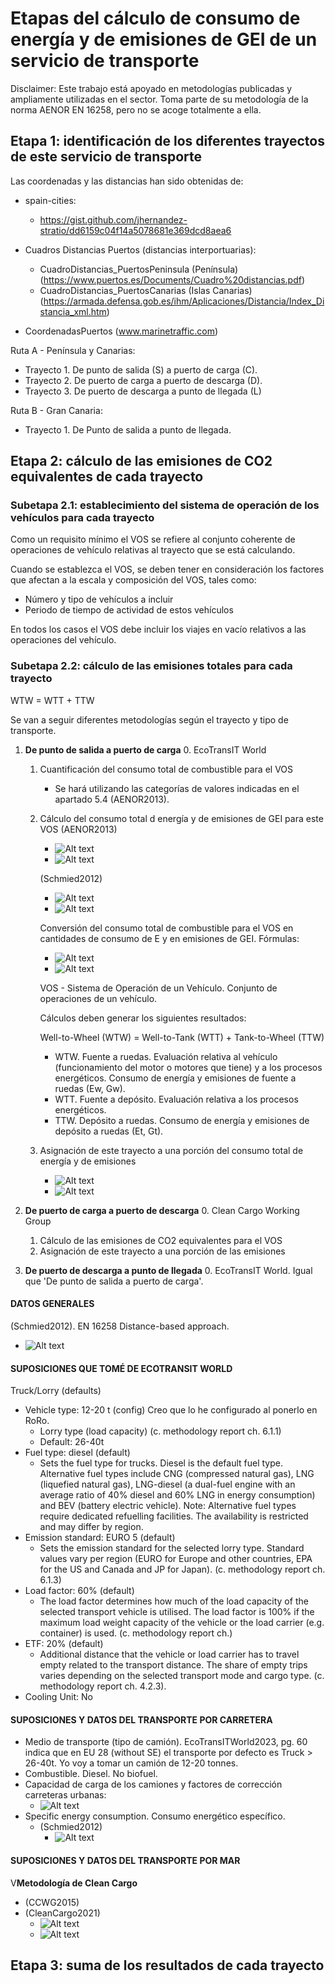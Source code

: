 # Etapas del cálculo de consumo de energía y de emisiones de GEI de un servicio de transporte
Disclaimer: Este trabajo está apoyado en metodologías publicadas y ampliamente utilizadas en el sector. Toma parte de su metodología de la norma AENOR EN 16258, pero no se acoge totalmente a ella.


## Etapa 1: identificación de los diferentes trayectos de este servicio de transporte
Las coordenadas y las distancias han sido obtenidas de:
- spain-cities: 
    - https://gist.github.com/jhernandez-stratio/dd6159c04f14a5078681e369dcd8aea6

- Cuadros Distancias Puertos (distancias interportuarias):
    - CuadroDistancias_PuertosPeninsula (Península) (https://www.puertos.es/Documents/Cuadro%20distancias.pdf)
    - CuadroDistancias_PuertosCanarias (Islas Canarias) (https://armada.defensa.gob.es/ihm/Aplicaciones/Distancia/Index_Distancia_xml.htm)
- CoordenadasPuertos (www.marinetraffic.com)

Ruta A - Península y Canarias:
- Trayecto 1. De punto de salida (S) a puerto de carga (C).
- Trayecto 2. De puerto de carga a puerto de descarga (D).
- Trayecto 3. De puerto de descarga a punto de llegada (L)

Ruta B - Gran Canaria:
- Trayecto 1. De Punto de salida a punto de llegada.


## Etapa 2: cálculo de las emisiones de CO2 equivalentes de cada trayecto

### Subetapa 2.1: establecimiento del sistema de operación de los vehículos para cada trayecto
 Como un requisito mínimo el VOS se refiere al conjunto coherente de operaciones de vehículo relativas al trayecto que se está calculando.
 
 Cuando se establezca el VOS, se deben tener en consideración los factores que afectan a la escala y composición del VOS, tales como:
 - Número y tipo de vehículos a incluir
 - Periodo de tiempo de actividad de estos vehículos

 En todos los casos el VOS debe incluir los viajes en vacío relativos a las operaciones del vehículo.


### Subetapa 2.2: cálculo de las emisiones totales para cada trayecto
WTW = WTT + TTW

Se van a seguir diferentes metodologías según el trayecto y tipo de transporte.
1. **De punto de salida a puerto de carga**
    0. EcoTransIT World
    1. Cuantificación del consumo total de combustible para el VOS
        - Se hará utilizando las categorías de valores indicadas en el apartado 5.4 (AENOR2013).
    2. Cálculo del consumo total d energía y de emisiones de GEI para este VOS
        (AENOR2013)
        - ![Alt text](/img/image-19.png)
        - ![Alt text](/img/image-20.png)

        (Schmied2012)
        - ![Alt text](/img/image-21.png)
        - ![Alt text](/img/image-22.png)

        Conversión del consumo total de combustible para el VOS en cantidades de consumo de E y en emisiones de GEI. Fórmulas:
        - ![Alt text](/img/image.png)
        - ![Alt text](/img/image-1.png)

        VOS - Sistema de Operación de un Vehículo. Conjunto de operaciones de un vehículo.

        Cálculos deben generar los siguientes resultados:

        Well-to-Wheel (WTW) = Well-to-Tank (WTT) + Tank-to-Wheel (TTW)
        - WTW. Fuente a  ruedas. Evaluación relativa al vehículo (funcionamiento del motor o motores que tiene) y a los procesos energéticos. Consumo de energía y emisiones de fuente a ruedas (Ew, Gw).
        - WTT. Fuente a depósito. Evaluación relativa a los procesos energéticos.
        - TTW. Depósito a ruedas. Consumo de energía y emisiones de depósito a ruedas (Et, Gt).
    3. Asignación de este trayecto a una porción del consumo total de energía y de emisiones 
        - ![Alt text](/img/image-2.png)
        - ![Alt text](/img/image-3.png)

2. **De puerto de carga a puerto de descarga**
    0. Clean Cargo Working Group
    1. Cálculo de las emisiones de CO2 equivalentes para el VOS
    2. Asignación de este trayecto a una porción de las emisiones

3. **De puerto de descarga a punto de llegada**
    0. EcoTransIT World. Igual que 'De punto de salida a puerto de carga'.

#### DATOS GENERALES
(Schmied2012). EN 16258 Distance-based approach.
- ![Alt text](/img/image-4.png)


#### SUPOSICIONES QUE TOMÉ DE ECOTRANSIT WORLD
Truck/Lorry (defaults)
-	Vehicle type: 12-20 t (config) Creo que lo he configurado al ponerlo en RoRo.
    - Lorry type (load capacity) (c. methodology report ch. 6.1.1)
	- Default: 26-40t
-	Fuel type: diesel (default)
	- Sets the fuel type for trucks. Diesel is the default fuel type. Alternative fuel types include CNG (compressed natural gas), LNG (liquefied natural gas), LNG-diesel (a dual-fuel engine with an average ratio of 40% diesel and 60% LNG in energy consumption) and BEV (battery electric vehicle). Note: Alternative fuel types require dedicated refuelling facilities. The availability is restricted and may differ by region.
-	Emission standard: EURO 5 (default)
	- Sets the emission standard for the selected lorry type. Standard values vary per region (EURO for Europe and other countries, EPA for the US and Canada and JP for Japan). (c. methodology report ch. 6.1.3)
-	Load factor: 60% (default)
	- The load factor determines how much of the load capacity of the selected transport vehicle is utilised. The load factor is 100% if the maximum load weight capacity of the vehicle or the load carrier (e.g. container) is used. (c. methodology report ch.)
-	ETF: 20% (default)
	- Additional distance that the vehicle or load carrier has to travel empty related to the transport distance. The share of empty trips varies depending on the selected transport mode and cargo type. (c. methodology report ch. 4.2.3).
-	Cooling Unit: No


#### SUPOSICIONES Y DATOS DEL TRANSPORTE POR CARRETERA
- Medio de transporte (tipo de camión). EcoTransITWorld2023, pg. 60 indica que en EU 28 (without SE) el transporte por defecto es Truck > 26-40t. Yo voy a tomar un camión de 12-20 tonnes.
- Combustible. Diesel. No biofuel.
- Capacidad de carga de los camiones y factores de corrección carreteras urbanas:
    - ![Alt text](/img/image-5.png)
- Specific energy consumption. Consumo energético específico.
    - (Schmied2012)
        - ![Alt text](/img/image-6.png)


#### SUPOSICIONES Y DATOS DEL TRANSPORTE POR MAR
V**Metodología de Clean Cargo**
- (CCWG2015)
- (CleanCargo2021)
    - ![Alt text](/img/image-24.png)
    - ![Alt text](/img/image-23.png) 



## Etapa 3: suma de los resultados de cada trayecto